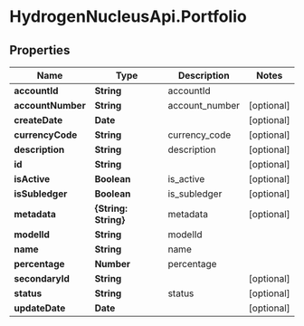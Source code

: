 # HydrogenNucleusApi.Portfolio

## Properties
Name | Type | Description | Notes
------------ | ------------- | ------------- | -------------
**accountId** | **String** | accountId | 
**accountNumber** | **String** | account_number | [optional] 
**createDate** | **Date** |  | [optional] 
**currencyCode** | **String** | currency_code | [optional] 
**description** | **String** | description | [optional] 
**id** | **String** |  | [optional] 
**isActive** | **Boolean** | is_active | [optional] 
**isSubledger** | **Boolean** | is_subledger | [optional] 
**metadata** | **{String: String}** | metadata | [optional] 
**modelId** | **String** | modelId | 
**name** | **String** | name | 
**percentage** | **Number** | percentage | 
**secondaryId** | **String** |  | [optional] 
**status** | **String** | status | [optional] 
**updateDate** | **Date** |  | [optional] 



